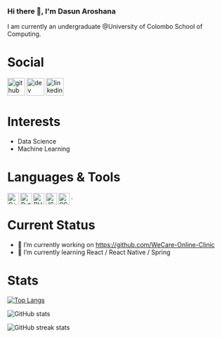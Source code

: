 ### Hi there 👋, I'm Dasun Aroshana
I am currently an undergraduate @University of Colombo School of Computing.

# Social

[<img src='https://cdn.jsdelivr.net/npm/simple-icons@3.0.1/icons/github.svg' alt='github' height='40'>](https://github.com/AroshanaD)  [<img src='https://cdn.jsdelivr.net/npm/simple-icons@3.0.1/icons/dev-dot-to.svg' alt='dev' height='40'>](https://dev.to/https://dev.to/aroshanad)  [<img src='https://cdn.jsdelivr.net/npm/simple-icons@3.0.1/icons/linkedin.svg' alt='linkedin' height='40'>](https://www.linkedin.com/in/dasun-aroshana-2a7727189/)

# Interests

* Data Science
* Machine Learning

# Languages & Tools

<img align="left" alt="C++" width="26px" src="https://img.icons8.com/color/48/000000/c-plus-plus-logo.png" />
<img align="left" alt="Python" width="26px" src="https://img.icons8.com/color/50/000000/python--v1.png" />
<img align="left" alt="PHP" width="26px" src="https://img.icons8.com/ios-glyphs/30/000000/php.png" />
<img align="left" alt="JS" width="26px" src="https://img.icons8.com/windows/32/000000/js-squared.png" />
<img align="left" alt="CSS" width="26px" src="https://img.icons8.com/ios/50/000000/css.png" />.

# Current Status

- 🔭 I’m currently working on https://github.com/WeCare-Online-Clinic 
- 🌱 I’m currently learning React / React Native / Spring 

# Stats  

[![Top Langs](https://github-readme-stats.vercel.app/api/top-langs/?username=AroshanaD)](https://github.com/anuraghazra/github-readme-stats)

![GitHub stats](https://github-readme-stats.vercel.app/api?username=AroshanaD&show_icons=true)  

![GitHub streak stats](https://github-readme-streak-stats.herokuapp.com/?user=AroshanaD)  


